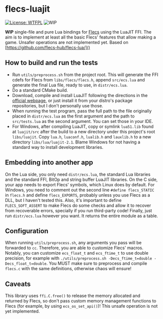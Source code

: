 # flecs-luajit
[![License: WTFPL](https://img.shields.io/badge/License-WTFPL-brightgreen.svg)](http://www.wtfpl.net/about/)
![WIP](https://img.shields.io/badge/WIP-red)

**WIP** single-file and pure Lua bindings for [Flecs](https://github.com/SanderMertens/flecs/) using the LuaJIT FFI. The
aim is to implement at least all the basic Flecs' features that allow making a game. Unsafer operations are not
implemented yet. Based on [https://github.com/flecs-hub/flecs-lua/]()

## How to build and run the tests

- Run `utils/preprocess.sh` from the project root. This will generate the FFI cdefs for Flecs from `libs/flecs/flecs.h`,
append `src/ecs.lua` and generate the final Lua file, ready to use, in `distr/ecs.lua`.
- Do a standard CMake build. 
- Download, compile and install LuaJIT following the directions in the [official webpage](https://luajit.org/), or just
install it from your distro's package repositories, but I don't personally use those.
- When running the test program, pass the full path to the file originally placed in `distr/ecs.lua` as the first
argument and the path to `src/tests.lua` as the second argument. You can set those in your IDE.
- For Windows, after compiling LuaJIT, copy or symlink `lua51.lib` found at `luajit/src` after the build to a new
directory under this project's root `libs/luajit`. Copy `lua.h`, `luaconf.h`, `lualib.h` and `lauxlib.h` to a new
directory `libs/lua/luajit-2.1`. Blame Windows for not having a standard way to install development libraries.

## Embedding into another app

On the Lua side, you only need `distr/ecs.lua`, the standard Lua libraries and the standard FFI, BitOp and string buffer
LuaJIT libraries. On the C side, your app needs to export Flecs' symbols, which Linux does by default. For Windows, you
need to comment out the second line `#define flecs_STATIC` in `flecs.h` and define `flecs_EXPORTS`, probably unless you
use Flecs as a DLL, but I haven't tested this. Also, it's important to define `FLECS_SOFT_ASSERT` to make Flecs do some
checks and allow it to recover from recoverable errors, specially if you run third-party code! Finally, just run
`distr/ecs.lua` however you want. It returns the entire module as a table.

## Configuration

When running `utils/preprocess.sh`, any arguments you pass will be forwarded to `cc`. Therefore, you are able to
customize Flecs' macros. Notably, you can customize `ecs_float_t` and `ecs_ftime_t` to use double precision, for
example with `./utils/preprocess.sh -Decs_ftime_t=double -Decs_float_t=double`. You MUST make sure to preprocess and
compile `flecs.c` with the same definitions, otherwise chaos will ensure!

## Caveats

This library uses `ffi.C.free()` to release the memory allocated and returned by Flecs, so don't pass custom memory
management functions to Flecs (for example, by using `ecs_os_set_api()`)! This unsafe operation is not yet implemented.
